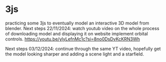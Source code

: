 # 3js
practicing some 3js to eventually model an interactive 3D model from blender.
Next steps 22/11/2024:
    watch youtub video on the whole process of downloading model and displaying it on website
    implement orbital controls. https://youtu.be/ylyLefnMc1c?si=8no0DsDvKcKRN3Wh

Next steps 03/12/2024:
    continue through the same YT video, hopefully get the model looking sharper and adding a scene light and a starfield.
